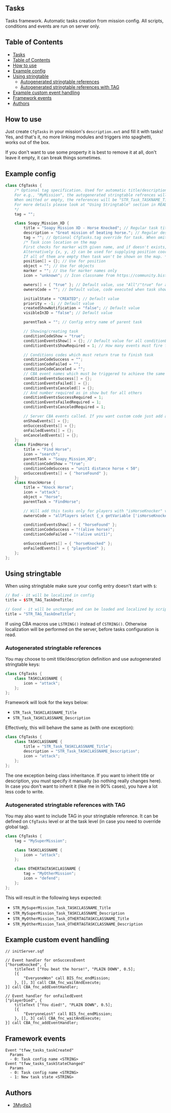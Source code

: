 ## Tasks

Tasks framework. Automatic tasks creation from mission config. All scripts, conditions and events are run on server only.

## Table of Contents

- [Tasks](#tasks)
- [Table of Contents](#table-of-contents)
- [How to use](#how-to-use)
- [Example config](#example-config)
- [Using stringtable](#using-stringtable)
  - [Autogenerated stringtable references](#autogenerated-stringtable-references)
  - [Autogenerated stringtable references with TAG](#autogenerated-stringtable-references-with-tag)
- [Example custom event handling](#example-custom-event-handling)
- [Framework events](#framework-events)
- [Authors](#authors)

## How to use

Just create `CfgTasks` in your mission's `description.ext` and fill it with tasks! Yes, and that's it, no more linking modules and triggers into spaghetti, works out of the box.

If you don't want to use some property it is best to remove it at all, don't leave it empty, it can break things sometimes.

## Example config

```hpp
class CfgTasks {
    /* Optional tag specification. Used for automatic title/description stringtable references.
    For e.g., "MyMission", the autogenerated stringtable refrences will be "STR_MyMission_Task_TASKNAME_Title" and "STR_MyMission_Task_TASKNAME_Description".
    When omitted or empty, the references will be "STR_Task_TASKNAME_Title" and "STR_Task_TASKNAME_Description".
    For more details please look at "Using Stringtable" section in README.
    */
    tag = "";

    class Soapy_Mission_XD {
        title = "Soapy Mission XD - Horse Knocked"; // Regular task title
        description = "Great mission of beating horse."; // Regular description. Cannot use linebreaks (enters), if needed use stringtable.
        tag = ""; // Optional CfgTasks.tag override for task. When omitted, fallback to global tag will be performed. If defined as empty, global tag will be ignored.
        /* Task icon location on the map
        First checks for marker with given name, and if doesn't exists, checks for object in mission namespace.
        Alternatively {x, y, z} can be used for supplying position coordinates.
        If all of them are empty then task won't be shown on the map. */
        position[] = {}; // Use for position
        object = ""; // Use for objects
        marker = ""; // Use for marker names only
        icon = "unknown"; // Icon classname from https://community.bistudio.com/wiki/Arma_3:_Task_Framework#Task_icons

        owners[] = { "true" }; // Default value, use "All"/"true" for all playable units
        ownersCode = ""; // Default value, code executed when task show conditions apply, returned value overwrites 'owners', ignored if returns nil

        initialState = "CREATED"; // Default value
        priority = -1; // Default value
        createdShowNotification = "false"; // Default value
        visibleIn3D = "false"; // Default value

        parentTask = ""; // Config entry name of parent task

        // Showing/creating task
        conditionCodeShow = "true";
        conditionEventsShow[] = {}; // Default value for all conditionEvents*[] is equal to [] which is {} in config
        conditionEventsShowRequired = 1; // How many events must fire for events condition to be met

        // Conditions codes which must return true to finish task
        conditionCodeSuccess = "";
        conditionCodeFailed = "";
        conditionCodeCanceled = "";
        // CBA event names which must be triggered to achieve the same as above
        conditionEventsSuccess[] = {};
        conditionEventsFailed[] = {};
        conditionEventsCanceled[] = {};
        // And number required as in show but for all others
        conditionEventsSuccessRequired = 1;
        conditionEventsFailedRequired = 1;
        conditionEventsCanceledRequired = 1;

        // Server CBA events called. If you want custom code just add appropriate CBA EH on server.
        onShowEvents[] = {};
        onSuccessEvents[] = {};
        onFailedEvents[] = {};
        onCanceledEvents[] = {};
    };
    class FindHorse {
        title = "Find Horse";
        icon = "search";
        parentTask = "Soapy_Mission_XD";
        conditionCodeShow = "true";
        conditionCodeSuccess = "unit1 distance horse < 50";
        onSuccessEvents[] = { "horseFound" };
    };
    class KnockHorse {
        title = "Knock Horse";
        icon = "attack";
        object = "horse";
        parentTask = "FindHorse";

        // Will add this tasks only for players with "isHorseKnocker" variable set to true
        ownersCode = "allPlayers select {_x getVariable ['isHorseKnocker', false]}";

        conditionEventsShow[] = { "horseFound" };
        conditionCodeSuccess = "!(alive horse)";
        conditionCodeFailed = "!(alive unit1)";

        onSuccessEvents[] = { "horseKnocked" };
        onFailedEvents[] = { "playerDied" };
    };
};
```

## Using stringtable

When using stringtable make sure your config entry doesn't start with `$`:

```hpp
// Bad - it will be localized in config
title = $STR_TAG_TaskOneTitle;

// Good - it will be unchanged and can be loaded and localized by scripts
title = "STR_TAG_TaskOneTitle";
```

If using CBA macros use `LSTRING()` instead of `CSTRING()`. Otherwise localization will be performed on the server, before tasks configuration is read.

### Autogenerated stringtable references

You may choose to omit title/description definition and use autogenerated stringtable keys:

```hpp
class CfgTasks {
    class TASKCLASSNAME {
        icon = "attack";
    };
};
```

Framework will look for the keys below:

- `STR_Task_TASKCLASSNAME_Title`
- `STR_Task_TASKCLASSNAME_Description`

Effectively, this will behave the same as (with one exception):

```hpp
class CfgTasks {
    class TASKCLASSNAME {
        title = "STR_Task_TASKCLASSNAME_Title";
        description = "STR_Task_TASKCLASSNAME_Description";
        icon = "attack";
    };
};
```

The one exception being class inheritance. If you want to inherit title or description, you must specify it manually (so nothing really changes here). In case you don't want to inherit it (like me in 90% cases), you have a lot less code to write.

### Autogenerated stringtable references with TAG

You may also want to include TAG in your stringtable reference. It can be defined on `CfgTasks` level or at the task level (in case you need to override global tag).

```hpp
class CfgTasks {
    tag = "MySuperMission";

    class TASKCLASSNAME {
        icon = "attack";
    };

    class OTHERTAGTASKCLASSNAME {
        tag = "MyOtherMission";
        icon = "defend";
    };
};
```

This will result in the following keys expected:

- `STR_MySuperMission_Task_TASKCLASSNAME_Title`
- `STR_MySuperMission_Task_TASKCLASSNAME_Description`
- `STR_MyOtherMission_Task_OTHERTAGTASKCLASSNAME_Title`
- `STR_MyOtherMission_Task_OTHERTAGTASKCLASSNAME_Description`

## Example custom event handling

```SQF
// initServer.sqf

// Event handler for onSuccessEvent
["horseKnocked", {
    titleText ["You beat the horse!", "PLAIN DOWN", 0.5];
    [{
        "EveryoneWon" call BIS_fnc_endMission;
    }, [], 3] call CBA_fnc_waitAndExecute;
}] call CBA_fnc_addEventHandler;

// Event handler for onFailedEvent
["playerDied", {
    titleText ["You died!", "PLAIN DOWN", 0.5];
    [{
        "EveryoneLost" call BIS_fnc_endMission;
    }, [], 3] call CBA_fnc_waitAndExecute;
}] call CBA_fnc_addEventHandler;
```

## Framework events

```
Event "tfww_tasks_taskCreated"
  Params
  - 0: Task config name <STRING>
Event "tfww_tasks_taskStateChanged"
  Params
  - 0: Task config name <STRING>
  - 1: New task state <STRING>
```

## Authors

- [3Mydlo3](http://github.com/3Mydlo3)
